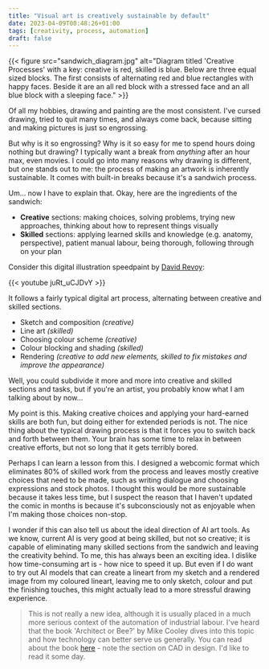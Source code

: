 ```yaml
---
title: "Visual art is creatively sustainable by default"
date: 2023-04-09T00:48:26+01:00
tags: [creativity, process, automation]
draft: false
---
```


{{< figure src="sandwich_diagram.jpg" alt="Diagram titled 'Creative Processes' with a key: creative is red, skilled is blue. Below are three equal sized blocks. The first consists of alternating red and blue rectangles with happy faces. Beside it are an all red block with a stressed face and an all blue block with a sleeping face." >}}

Of all my hobbies, drawing and painting are the most consistent. I've cursed drawing, tried to quit many times, and always come back, because sitting and making pictures is just so engrossing.

But why is it so engrossing? Why is it so easy for me to spend hours doing nothing but drawing? I typically want a break from _anything_ after an hour max, even movies. I could go into many reasons why drawing is different, but one stands out to me: the process of making an artwork is inherently sustainable. It comes with built-in breaks because it's a sandwich process.

Um... now I have to explain that. Okay, here are the ingredients of the sandwich:
- **Creative** sections: making choices, solving problems, trying new approaches, thinking about how to represent things visually
- **Skilled** sections: applying learned skills and knowledge (e.g. anatomy, perspective), patient manual labour, being thorough, following through on your plan

Consider this digital illustration speedpaint by [David Revoy](https://www.davidrevoy.com/):

{{< youtube juRt_uCJDvY >}}

It follows a fairly typical digital art process, alternating between creative and skilled sections.

- Sketch and composition _(creative)_
- Line art _(skilled)_
- Choosing colour scheme _(creative)_
- Colour blocking and shading _(skilled)_
- Rendering _(creative to add new elements, skilled to fix mistakes and improve the appearance)_

Well, you could subdivide it more and more into creative and skilled sections and tasks, but if you're an artist, you probably know what I am talking about by now...

My point is this. Making creative choices and applying your hard-earned skills are both fun, but doing either for extended periods is not. The nice thing about the typical drawing process is that it forces you to switch back and forth between them. Your brain has some time to relax in between creative efforts, but not so long that it gets terribly bored.

Perhaps I can learn a lesson from this. I designed a webcomic format which eliminates 80% of skilled work from the process and leaves mostly creative choices that need to be made, such as writing dialogue and choosing expressions and stock photos. I thought this would be more sustainable because it takes less time, but I suspect the reason that I haven't updated the comic in months is because it's subconsciously not as enjoyable when I'm making those choices non-stop.

I wonder if this can also tell us about the ideal direction of AI art tools. As we know, current AI is very good at being skilled, but not so creative; it is capable of eliminating many skilled sections from the sandwich and leaving the creativity behind. To me, this has always been an exciting idea. I dislike how time-consuming art is - how nice to speed it up. But even if I do want to try out AI models that can create a lineart from my sketch and a rendered image from my coloured lineart, leaving me to only sketch, colour and put the finishing touches, this might actually lead to a more stressful drawing experience.

> This is not really a new idea, although it is usually placed in a much more serious context of the automation of industrial labour. I've heard that the book 'Architect or Bee?' by Mike Cooley dives into this topic and how technology can better serve us generally. You can read about the book [here](https://mikepressuk.medium.com/architect-or-bee-420de175e9c1) - note the section on CAD in design. I'd like to read it some day.
